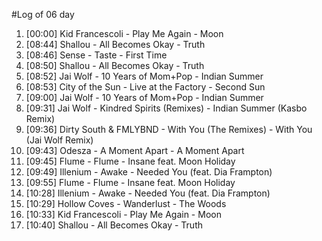 #Log of 06 day

1. [00:00] Kid Francescoli - Play Me Again - Moon
1. [08:44] Shallou - All Becomes Okay - Truth
1. [08:46] Sense - Taste - First Time
1. [08:50] Shallou - All Becomes Okay - Truth
1. [08:52] Jai Wolf - 10 Years of Mom+Pop - Indian Summer
1. [08:53] City of the Sun - Live at the Factory - Second Sun
1. [09:00] Jai Wolf - 10 Years of Mom+Pop - Indian Summer
1. [09:31] Jai Wolf - Kindred Spirits (Remixes) - Indian Summer (Kasbo Remix)
1. [09:36] Dirty South & FMLYBND - With You (The Remixes) - With You (Jai Wolf Remix)
1. [09:43] Odesza - A Moment Apart - A Moment Apart
1. [09:45] Flume - Flume - Insane feat. Moon Holiday
1. [09:49] Illenium - Awake - Needed You (feat. Dia Frampton)
1. [09:55] Flume - Flume - Insane feat. Moon Holiday
1. [10:28] Illenium - Awake - Needed You (feat. Dia Frampton)
1. [10:29] Hollow Coves - Wanderlust - The Woods
1. [10:33] Kid Francescoli - Play Me Again - Moon
1. [10:40] Shallou - All Becomes Okay - Truth
